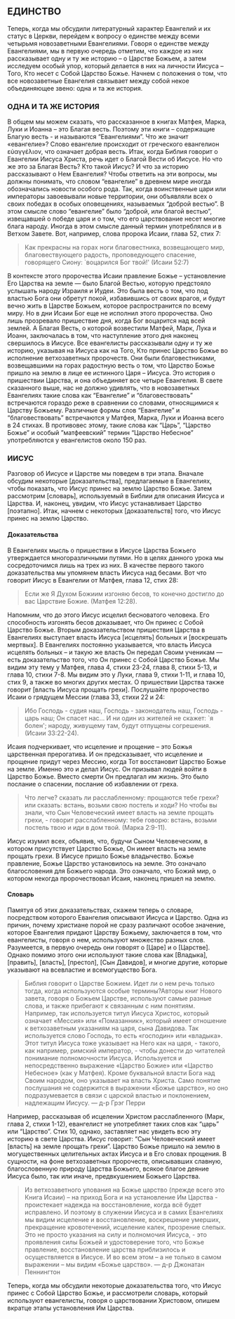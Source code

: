 ## ЕДИНСТВО

Теперь, когда мы обсудили литературный характер Евангелий и их статус в Церкви, перейдем к вопросу о единстве между всеми четырьмя новозаветными Евангелиями.Говоря о единстве между Евангелиями, мы в первую очередь отметим, что каждое из них рассказывает одну и ту же историю – о Царстве Божьем, а затем исследуем особый упор, который делается в них на личности Иисуса – Того, Кто несет с Собой Царство Божье. Начнем с положения о том, что все новозаветные Евангелия связывает между собой некое объединяющее звено: одна и та же история.


### ОДНА И ТА ЖЕ ИСТОРИЯ

В общем мы можем сказать, что рассказанное в книгах Матфея, Марка, Луки и Иоанна – это Благая весть. Поэтому эти книги – содержащие Благую весть - и называются “Евангелиями”. Что же значит «евангелие»?Слово евангелие происходит от греческого евангелион εὐαγγέλιον, что означает добрая весть. Итак, когда Библия говорит о Евангелии Иисуса Христа, речь идет о Благой Вести об Иисусе. Но что же это за Благая Весть? Кто такой Иисус? И что за историю рассказывают о Нем Евангелия?Чтобы ответить на эти вопросы, мы должны понимать, что словом “евангелие” в древнем мире иногда обозначались новости особого рода. Так, когда воинственные цари или императоры завоевывали новые территории, они объявляли всех о своих победах в особых оповещениях, называемых “доброй вестью”. В этом смысле слово “евангелие” было “доброй, или благой вестью”, извещавшей о победе царя и о том, что его царствование несет многие блага народу. Иногда в этом смысле данный термин употреблялся и в Ветхом Завете.Вот, например, слова пророка Исаии, глава 52, стих 7:

> Как прекрасны на горах ноги благовестника, возвещающего мир, благовествующего радость, проповедующего спасение, говорящего Сиону: `воцарился Бог твой!' (Исаии 52:7)

В контексте этого пророчества Исаии правление Божье – установление Его Царства на земле — было Благой Вестью, которую предстояло услышать народу Израиля и Иудеи. Это была весть о том, что под властью Бога они обретут покой, избавившись от своих врагов, и будут вечно жить в Царстве Божьем, которое распространится по всему миру.Но в дни Исаии Бог еще не исполнил этого пророчества. Оно лишь прозревало пришествие дня, когда Бог воцарится над всей землей. А Благая Весть, о которой возвестили Матфей, Марк, Лука и Иоанн, заключалась в том, что наступление этого дня наконец свершилось в Иисусе. Все евангелисты рассказывали одну и ту же историю, указывая на Иисуса как на Того, Кто принес Царство Божье во исполнение ветхозаветных пророчеств. Они были благовестниками, возвещавшими на горах радостную весть о том, что Царство Божье пришло на землю в лице ее истинного Царя – Иисуса. Это история о пришествии Царства, и она объединяет все четыре Евангелия.В свете сказанного выше, нас не должно удивлять, что в новозаветных Евангелиях такие слова как “Евангелие” и “благовествовать” встречаются гораздо реже в сравнении со словами, относящимися к Царству Божьему. Различные формы слов “Евангелие” и “благовествовать” встречаются у Матфея, Марка, Луки и Иоанна всего в 24 стихах. В противовес этому, такие слова как “Царь”, “Царство Божье” и особый ”матфеевский” термин “Царство Небесное” употребляются у евангелистов около 150 раз.

### ИИСУС

Разговор об Иисусе и Царстве мы поведем в три этапа. Вначале обсудим некоторые [доказательства], предлагаемые в Евангелиях, чтобы показать, что Иисус принес на землю Царство Божье. Затем рассмотрим [словарь], используемый в Библии для описания Иисуса и Царства. И, наконец, увидим, что Иисус устанавливает Царство [поэтапно]. Итак, начнем с некоторых [доказательств] того, что Иисус принес на землю Царство.


#### Доказательства

В Евангелиях мысль о пришествии в Иисусе Царства Божьего утверждается многоразличными путями. Но в целях данного урока мы сосредоточимся лишь на трех из них. В качестве первого такого доказательства мы упомянем власть Иисуса над бесами.Вот что говорит Иисус в Евангелии от Матфея, глава 12, стих 28:

> Если же Я Духом Божиим изгоняю бесов, то конечно достигло до вас Царствие Божие. (Матфея 12:28).

Напомним, что до этого Иисус исцелил бесноватого человека. Его способность изгонять бесов доказывает, что Он принес с Собой Царство Божье.Вторым доказательством пришествия Царства в Евангелиях выступает власть Иисуса [исцелять] больных и [воскрешать мертвых].В Евангелиях постоянно указывается, что власть Иисуса исцелять больных – и такую же власть Он передал Своим ученикам — есть доказательство того, что Он принес с Собой Царство Божье. Мы видим эту тему у Матфея, глава 4, стихи 23-24, глава 8, стихи 5-13, и глава 10, стихи 7-8. Мы видим это у Луки, глава 9, стихи 1-11, и глава 10, стих 9, а также во многих других местах.О пришествии Царства также говорит [власть Иисуса прощать грехи].Послушайте пророчество Исаии о грядущем Мессии (глава 33, стихи 22 и 24:
	
> Ибо Господь - судия наш, Господь - законодатель наш, Господь - царь наш; Он спасет нас… И ни один из жителей не скажет: `я болен'; народу, живущему там, будут отпущены согрешения. (Исаии 33:22-24).

Исаия подчеркивает, что исцеление и прощение – это Божья царственная прерогатива. И он предсказывает, что исцеление и прощение придут через Мессию, когда Тот восстановит Царство Божье на земле.Именно это и делал Иисус. Он призывал людей войти в Царство Божье. Вместо смерти Он предлагал им жизнь. Это было послание о спасении, послание об избавлении от греха.

> Что легче? сказать ли расслабленному: прощаются тебе грехи? или сказать: встань, возьми свою постель и ходи? Но чтобы вы знали, что Сын Человеческий имеет власть на земле прощать грехи, - говорит расслабленному: тебе говорю: встань, возьми постель твою и иди в дом твой. (Марка 2:9-11).

Иисус изумил всех, объявив, что, будучи Сыном Человеческим, в котором присутствует Царство Божье, Он имеет власть на земле прощать грехи.В Иисусе пришло Божье владычество. Божье правление, Божье Царство установилось на земле. Это означало благословения для Божьего народа. Это означало, что Божий мир, о котором некогда пророчествовал Исаия, наконец пришел на землю.


#### Словарь

Памятуя об этих доказательствах, скажем теперь о словаре, посредством которого Евангелия описывают Иисуса и Царство.Одна из причин, почему христиане порой не сразу различают особое значение, которое Евангелия придают Царству Божьему, заключается в том, что евангелисты, говоря о нем, используют множество разных слов. Разумеется, в первую очередь они говорят о [Царе] и о [Царстве]. Однако помимо этого они используют такие слова как [Владыка], [править], [власть], [престол], [Сын Давидов], и многие другие, которые указывают на всевластие и всемогущество Бога.

> Библия говорит о Царстве Божием. Идет ли о нем речь только тогда, когда используются особые термины?Авторы книг Нового завета, говоря о Божьем Царстве, используют самые разные слова, и также прибегают к связанным с ним понятиям. Например, так используется титул Иисуса Христос, который означает «Мессия» или «Помазанник», который имеет отношение к ветхозаветным указаниям на царя, сына Давидова. Так используется слово Господь, то есть «господин» или «владыка». Этот титул Иисуса тоже указывает на Него как на царя, - такого, как например, римский император, - чтобы донести до читателей понимание полномочности Иисуса. Используется и непосредственно выражение «Царство Божие» или «Царство Небесное» (как у Матфея). Кроме буквальной власти Бога над Своим народом, оно указывает на власть Христа. Само понятие послушания не содержится в выражении «Божье царство», но оно подразумевается в связи с царской властью и поклонением, надлежащим Иисусу. — д-р Грэг Перри

Например, рассказывая об исцелении Христом расслабленного (Марк, глава 2, стихи 1-12), евангелист не употребляет таких слов как “царь” или “Царство”. Стих 10, однако, заставляет нас увидеть всю эту историю в свете Царства. Иисус говорит: “Сын Человеческий имеет [власть] на земле прощать грехи”. Царство Божье пришло на землю в могущественных целительных актах Иисуса и в Его словах прощения. В сущности, на фоне ветхозаветных пророчеств, описывавших славную, благословенную природу Царства Божьего, всякое благое деяние Иисуса было, так или иначе, предвкушением Божьего Царства.

> Из ветхозаветного упования на Божье царство (прежде всего это Книга Исаии) – на приход Бога и на установление Им Царства - проистекает надежда на восстановление, когда всё будет исправлено. И поэтому в служении Иисуса и в самих Евангелиях мы видим исцеление и восстановление, воскрешение умерших, прекращение кровотечений, исцеление калек, прозрение слепых. Это не просто указания на силу и полномочия Иисуса, - это проявления силы Божьей и удостоверение того, что Божье правление, восстановление царства приблизилось и осуществляется в Иисусе. И во всем этом – а не только в самом выражении – мы видим «Божье царство». — д-р Джонатан Пеннингтон

Теперь, когда мы обсудили некоторые доказательства того, что Иисус принес с Собой Царство Божье, и рассмотрели словарь, который используют евангелисты, говоря о царствовании Христовом, опишем вкратце этапы установления Им Царства.
